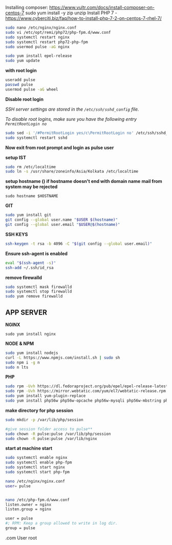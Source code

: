 Installing composer: https://www.vultr.com/docs/install-composer-on-centos-7
sudo yum install -y zip unzip
Install PHP 7 - https://www.cyberciti.biz/faq/how-to-install-php-7-2-on-centos-7-rhel-7/

```sh
sudo nano /etc/nginx/nginx.conf
sudo vi /etc/opt/remi/php72/php-fpm.d/www.conf
sudo systemctl restart nginx 
sudo systemctl restart php72-php-fpm
sudo usermod pulse -aG nginx
```

```sh
sudo yum install epel-release 
sudo yum update
```

**with root login**

```sh
useradd pulse
passwd pulse
usermod pulse -aG wheel 
```

**Disable root login**

*SSH server settings are stored in the `/etc/ssh/sshd_config` file.*

*To disable root logins, make sure you have the following entry `PermitRootLogin no`*

```sh
sudo sed -i '/#PermitRootLogin yes/c\PermitRootLogin no' /etc/ssh/sshd_config
sudo systemctl restart sshd
```

**Now exit from root prompt and login as pulse user**

**setup IST**

```sh
sudo rm /etc/localtime
sudo ln -s /usr/share/zoneinfo/Asia/Kolkata /etc/localtime
```

**setup hostname ()**
**if hostname doesn't end with domain name**
**mail from system may be rejected**

`sudo hostname $HOSTNAME`

**GIT**

```sh
sudo yum install git
git config --global user.name "$USER $(hostname)"
git config --global user.email "$USER@$(hostname)"
```

**SSH KEYS**

```sh
ssh-keygen -t rsa -b 4096 -C "$(git config --global user.email)"
```

**Ensure ssh-agent is enabled**

```sh
eval "$(ssh-agent -s)"
ssh-add ~/.ssh/id_rsa
```

**remove firewalld**

```sh
sudo systemctl mask firewalld
sudo systemctl stop firewalld
sudo yum remove firewalld
```


## APP SERVER 

**NGINX**

`sudo yum install nginx`

**NODE & NPM**

```sh
sudo yum install nodejs
curl -L https://www.npmjs.com/install.sh | sudo sh
sudo npm i -g n
sudo n lts
```

**PHP**

```sh
sudo rpm -Uvh https://dl.fedoraproject.org/pub/epel/epel-release-latest-7.noarch.rpm
sudo rpm -Uvh https://mirror.webtatic.com/yum/el7/webtatic-release.rpm
sudo yum install yum-plugin-replace
sudo yum install php56w php56w-opcache php56w-mysqli php56w-mbstring php56w-fpm php56w-mcrypt php56w-xml
```

**make directory for php session**

```sh
sudo mkdir -p /var/lib/php/session

#give session folder access to pulse**
sudo chown -R pulse:pulse /var/lib/php/session
sudo chown -R pulse:pulse /var/lib/nginx
```

**start at machine start**

```sh
sudo systemctl enable nginx
sudo systemctl enable php-fpm
sudo systemctl start nginx
sudo systemctl start php-fpm
```

```sh
nano /etc/nginx/nginx.conf
user= pulse


nano /etc/php-fpm.d/www.conf
listen.owner = nginx
listen.group = nginx

user = pulse
#; RPM: Keep a group allowed to write in log dir.
group = pulse
```
.com
 User root
 
 
 
 
 
